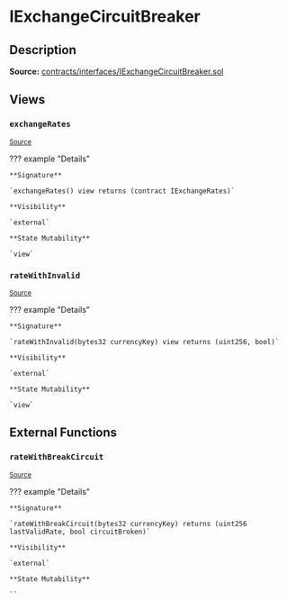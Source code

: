 # IExchangeCircuitBreaker

## Description

**Source:** [contracts/interfaces/IExchangeCircuitBreaker.sol](https://github.com/Synthetixio/synthetix/tree/v2.89.1/contracts/interfaces/IExchangeCircuitBreaker.sol)

## Views

### `exchangeRates`

<sub>[Source](https://github.com/Synthetixio/synthetix/tree/v2.89.1/contracts/interfaces/IExchangeCircuitBreaker.sol#L9)</sub>

??? example "Details"

    **Signature**

    `exchangeRates() view returns (contract IExchangeRates)`

    **Visibility**

    `external`

    **State Mutability**

    `view`

### `rateWithInvalid`

<sub>[Source](https://github.com/Synthetixio/synthetix/tree/v2.89.1/contracts/interfaces/IExchangeCircuitBreaker.sol#L11)</sub>

??? example "Details"

    **Signature**

    `rateWithInvalid(bytes32 currencyKey) view returns (uint256, bool)`

    **Visibility**

    `external`

    **State Mutability**

    `view`

## External Functions

### `rateWithBreakCircuit`

<sub>[Source](https://github.com/Synthetixio/synthetix/tree/v2.89.1/contracts/interfaces/IExchangeCircuitBreaker.sol#L13)</sub>

??? example "Details"

    **Signature**

    `rateWithBreakCircuit(bytes32 currencyKey) returns (uint256 lastValidRate, bool circuitBroken)`

    **Visibility**

    `external`

    **State Mutability**

    ``

